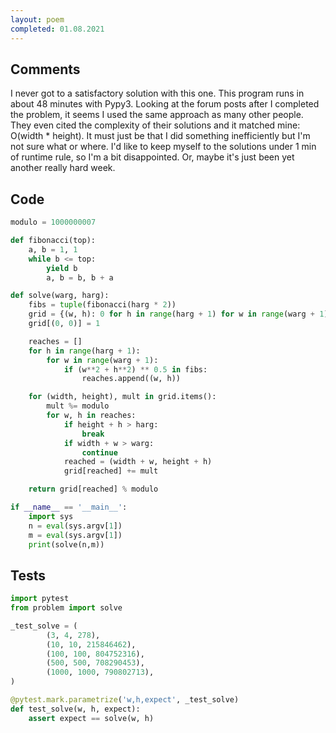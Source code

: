 ```yaml
---
layout: poem
completed: 01.08.2021
---
```


## Comments

I never got to a satisfactory solution with this one.  This program runs in
about 48 minutes with Pypy3.  Looking at the forum posts after I completed the
problem, it seems I used the same approach as many other people.  They even
cited the complexity of their solutions and it matched mine: O(width * height).
It must just be that I did something inefficiently but I'm not sure what or
where.  I'd like to keep myself to the solutions under 1 min of runtime rule,
so I'm a bit disappointed.  Or, maybe it's just been yet another really hard
week.

## Code

```python
modulo = 1000000007

def fibonacci(top):
    a, b = 1, 1
    while b <= top:
        yield b
        a, b = b, b + a

def solve(warg, harg):
    fibs = tuple(fibonacci(harg * 2))
    grid = {(w, h): 0 for h in range(harg + 1) for w in range(warg + 1)}
    grid[(0, 0)] = 1

    reaches = []
    for h in range(harg + 1):
        for w in range(warg + 1):
            if (w**2 + h**2) ** 0.5 in fibs:
                reaches.append((w, h))

    for (width, height), mult in grid.items():
        mult %= modulo
        for w, h in reaches:
            if height + h > harg:
                break
            if width + w > warg:
                continue
            reached = (width + w, height + h)
            grid[reached] += mult

    return grid[reached] % modulo

if __name__ == '__main__':
    import sys
    n = eval(sys.argv[1])
    m = eval(sys.argv[1])
    print(solve(n,m))
```

## Tests

```python
import pytest
from problem import solve

_test_solve = (
        (3, 4, 278),
        (10, 10, 215846462),
        (100, 100, 804752316),
        (500, 500, 708290453),
        (1000, 1000, 790802713),
)

@pytest.mark.parametrize('w,h,expect', _test_solve)
def test_solve(w, h, expect):
    assert expect == solve(w, h)
```
